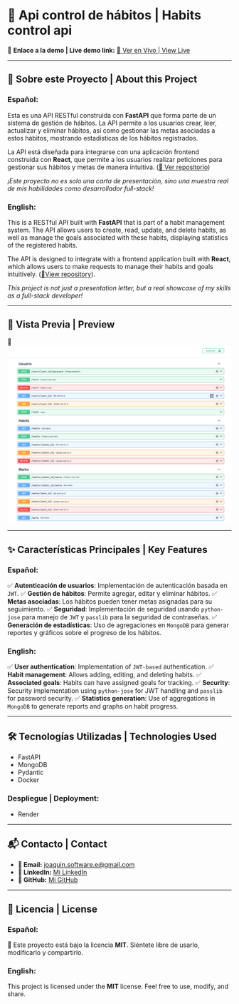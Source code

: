 # 🌟 Api control de hábitos | Habits control api

📌 **Enlace a la demo | Live demo link:** [🔗 Ver en Vivo | View Live](https://habits-three-iota.vercel.app/home-page)

---

## 🎯 Sobre este Proyecto | About this Project

### Español:

Esta es una API RESTful construida con **FastAPI** que forma parte de un sistema de gestión de hábitos. La API permite a los usuarios crear, leer, actualizar y eliminar hábitos, así como gestionar las metas asociadas a estos hábitos, mostrando estadísticas de los hábitos registrados.

La API está diseñada para integrarse con una aplicación frontend construida con **React**, que permite a los usuarios realizar peticiones para gestionar sus hábitos y metas de manera intuitiva. ([🔗 Ver repositorio](https://github.com/joaquinn6/habits-app))


_¡Este proyecto no es solo una carta de presentación, sino una muestra real de mis habilidades como desarrollador full-stack!_  

### English:

This is a RESTful API built with **FastAPI** that is part of a habit management system. The API allows users to create, read, update, and delete habits, as well as manage the goals associated with these habits, displaying statistics of the registered habits.

The API is designed to integrate with a frontend application built with **React**, which allows users to make requests to manage their habits and goals intuitively. ([🔗View repository](https://github.com/joaquinn6/habits-app)).

_This project is not just a presentation letter, but a real showcase of my skills as a full-stack developer!_  


---

## 🎥 Vista Previa | Preview 

📸 ![Swagger](./screenshots/swagger.png)

---

## ✨ Características Principales | Key Features

### Español:
✅ **Autenticación de usuarios**: Implementación de autenticación basada en `JWT`.
✅ **Gestión de hábitos**: Permite agregar, editar y eliminar hábitos.
✅ **Metas asociadas**: Los hábitos pueden tener metas asignadas para su seguimiento.
✅ **Seguridad**: Implementación de seguridad usando `python-jose` para manejo de `JWT` y `passlib` para la seguridad de contraseñas.
✅ **Generación de estadísticas**: Uso de agregaciones en `MongoDB` para generar reportes y gráficos sobre el progreso de los hábitos.

### English:
✅ **User authentication**: Implementation of `JWT-based` authentication.
✅ **Habit management**: Allows adding, editing, and deleting habits.
✅ **Associated goals**: Habits can have assigned goals for tracking.
✅ **Security**: Security implementation using `python-jose` for JWT handling and `passlib` for password security.
✅ **Statistics generation**: Use of aggregations in `MongoDB` to generate reports and graphs on habit progress.

---

## 🛠 Tecnologías Utilizadas | Technologies Used

- FastAPI  
- MongoDB  
- Pydantic
- Docker

### **Despliegue | Deployment:**
- Render  


---

## 📬 Contacto | Contact

- **📧 Email:** joaquin.software.e@gmail.com  
- **💼 LinkedIn:** [Mi LinkedIn](https://www.linkedin.com/in/joaquin-n6/)  
- **🐙 GitHub:** [Mi GitHub](https://github.com/joaquinn6)  

---

## 📜 Licencia | License 
### Español:  
📄 Este proyecto está bajo la licencia **MIT**. Siéntete libre de usarlo, modificarlo y compartirlo.  

### English:  
This project is licensed under the **MIT** license. Feel free to use, modify, and share.  
